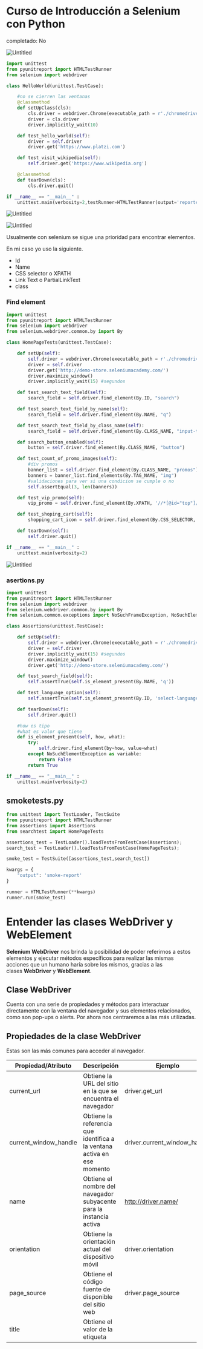 # Curso de Introducción a Selenium con Python

completado: No

![Untitled](Curso%20de%20Introduccio%CC%81n%20a%20Selenium%20con%20Python%20cfe7672ac1044e45b7ba8aea5f30d0ab/Untitled.png)

```python
import unittest
from pyunitreport import HTMLTestRunner
from selenium import webdriver

class HelloWorld(unittest.TestCase):

    #no se cierren las ventanas
    @classmethod
    def setUpClass(cls):
        cls.driver = webdriver.Chrome(executable_path = r'./chromedriver.exe')
        driver = cls.driver
        driver.implicitly_wait(10)

    def test_hello_world(self):
        driver = self.driver
        driver.get('https://www.platzi.com')

    def test_visit_wikipedia(self):
        self.driver.get('https://www.wikipedia.org')

    @classmethod
    def tearDown(cls):
        cls.driver.quit()

if __name__ == "__main__" :
    unittest.main(verbosity=2,testRunner=HTMLTestRunner(output='reportes',report_name='hello-world-report'))
```

![Untitled](Curso%20de%20Introduccio%CC%81n%20a%20Selenium%20con%20Python%20cfe7672ac1044e45b7ba8aea5f30d0ab/Untitled%201.png)

![Untitled](Curso%20de%20Introduccio%CC%81n%20a%20Selenium%20con%20Python%20cfe7672ac1044e45b7ba8aea5f30d0ab/Untitled%202.png)

Usualmente con selenium se sigue una prioridad para encontrar elementos.

En mi caso yo uso la siguiente.

- Id
- Name
- CSS selector o XPATH
- Link Text o PartialLinkText
- class

### Find element

```python
import unittest
from pyunitreport import HTMLTestRunner
from selenium import webdriver
from selenium.webdriver.common.by import By

class HomePageTests(unittest.TestCase):

    def setUp(self):
        self.driver = webdriver.Chrome(executable_path = r'./chromedriver.exe')
        driver = self.driver
        driver.get('http://demo-store.seleniumacademy.com/')
        driver.maximize_window()
        driver.implicitly_wait(15) #segundos

    def test_search_text_field(self):
        search_field = self.driver.find_element(By.ID, "search")

    def test_search_text_field_by_name(self):
        search_field = self.driver.find_element(By.NAME, "q")

    def test_search_text_field_by_class_name(self):
        search_field = self.driver.find_element(By.CLASS_NAME, "input-text")

    def search_button_enabled(self):
        button = self.driver.find_element(By.CLASS_NAME, "button")

    def test_count_of_promo_images(self):
        #div promos
        banner_list = self.driver.find_element(By.CLASS_NAME, "promos")
        banners = banner_list.find_elements(By.TAG_NAME, "img")
        #validaciones para ver si una condicion se cumple o no
        self.assertEqual(3, len(banners))

    def test_vip_promo(self):
        vip_promo = self.driver.find_element(By.XPATH, '//*[@id="top"]/body/div/div[2]/div[2]/div/div/div[2]/div[1]/ul/li[2]/a/img')

    def test_shoping_cart(self):
        shopping_cart_icon = self.driver.find_element(By.CSS_SELECTOR, 'div.header-minicart span.icon')

    def tearDown(self):
        self.driver.quit()

if __name__ == "__main__" :
    unittest.main(verbosity=2)
```

![Untitled](Curso%20de%20Introduccio%CC%81n%20a%20Selenium%20con%20Python%20cfe7672ac1044e45b7ba8aea5f30d0ab/Untitled%203.png)

### asertions.py

```python
import unittest
from pyunitreport import HTMLTestRunner
from selenium import webdriver
from selenium.webdriver.common.by import By
from selenium.common.exceptions import NoSuchFrameException, NoSuchElementException

class Assertions(unittest.TestCase):

    def setUp(self):
        self.driver = webdriver.Chrome(executable_path = r'./chromedriver.exe')
        driver = self.driver
        driver.implicitly_wait(15) #segundos
        driver.maximize_window()
        driver.get('http://demo-store.seleniumacademy.com/')

    def test_search_field(self):
        self.assertTrue(self.is_element_present(By.NAME, 'q'))

    def test_language_option(self):
        self.assertTrue(self.is_element_present(By.ID, 'select-language'))

    def tearDown(self):
        self.driver.quit()

    #how es tipo
    #what es valor que tiene
    def is_element_present(self, how, what):
        try:
            self.driver.find_element(by=how, value=what)
        except NoSuchElementException as variable:
            return False
        return True

if __name__ == "__main__" :
    unittest.main(verbosity=2)
```

## smoketests.py

```python
from unittest import TestLoader, TestSuite
from pyunitreport import HTMLTestRunner
from assertions import Assertions
from searchtest import HomePageTests

assertions_test = TestLoader().loadTestsFromTestCase(Assertions);
search_test = TestLoader().loadTestsFromTestCase(HomePageTests);

smoke_test = TestSuite([assertions_test,search_test])

kwargs = {
    "output": 'smoke-report'
}

runner = HTMLTestRunner(**kwargs)
runner.run(smoke_test)
```

# ****Entender las clases WebDriver y WebElement****

**Selenium WebDriver** nos brinda la posibilidad de poder referirnos a estos elementos y ejecutar métodos específicos para realizar las mismas acciones que un humano haría sobre los mismos, gracias a las clases **WebDriver** y **WebElement**.

## Clase WebDriver

Cuenta con una serie de propiedades y métodos para interactuar directamente con la ventana del navegador y sus elementos relacionados, como son pop-ups o alerts. Por ahora nos centraremos a las más utilizadas.

## Propiedades de la clase WebDriver

Estas son las más comunes para acceder al navegador.

| Propiedad/Atributo | Descripción | Ejemplo |
| --- | --- | --- |
| current_url | Obtiene la URL del sitio en la que se encuentra el navegador | driver.get_url |
| current_window_handle | Obtiene la referencia que identifica a la ventana activa en ese momento | driver.current_window_handle |
| name | Obtiene el nombre del navegador subyacente para la instancia activa | http://driver.name/ |
| orientation | Obtiene la orientación actual del dispositivo móvil | driver.orientation |
| page_source | Obtiene el código fuente de disponible del sitio web | driver.page_source |
| title | Obtiene el valor de la etiqueta <title> del sitio web | driver.title |

## Clase WebElement

Esta clase nos permite interactuar específicamente con elementos de los sitios web como textbox, text area, button, radio button, checkbox, etc.

## Propiedades más comunes de la clase WebElement

| Propiedad/Atributo | Descripción | Ejemplo |
| --- | --- | --- |
| size | Obtiene el tamaño del elemento | login.size |
| tag_name | Obtiene el nombre de la etiqueta HTML del elemento | login.tag_name |
| text | Obtiene el texto del elemento | login.text |

## Métodos más comunes de la clase WebElement

| Método/Atributo | Descripción | Ejemplo |
| --- | --- | --- |
| clear() | Limpia el contenido de un textarea | first_name.clear() |
| click() | Hace clic en el elemento | send_button.click() |
| get_attribute(name) | Obtiene el valor del atributo de un elemento | submit_button.get_attribute(‘value’) last_name.get_attribute(max_length) |
| is_displayed() | Verifica si el elemento está a la vista al usuario | banner.is_displayed() |
| is_enabled() | Verifica si el elemento está habilitado | radio_button.is_enabled() |
| is_selected() | Verifica si el elemento está seleccionado, para el caso de checkbox o radio button | checkbox.is_selected() |
| send_keys(value) | Simula escribir o presionar teclas en un elemento | email_field.send_keys(‘team@platzi.com’) |
| submit() | Envía un formulario o confirmación en un text area | search_field.submit() |
| value_of_css_property(property_name) | Obtiene el valor de una propiedad CSS del elemento | header.value_of_css_property(‘background-color’) |